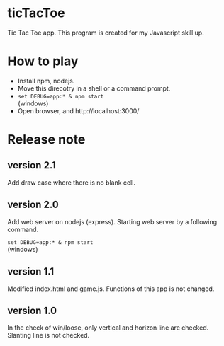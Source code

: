 # ticTacToe
Tic Tac Toe app. This program is created for my Javascript skill up.

# How to play

* Install npm, nodejs.
* Move this direcotry in a shell or a command prompt.
* `set DEBUG=app:* & npm start`  
(windows)
* Open browser, and http://localhost:3000/

# Release note

## version 2.1

Add draw case where there is no blank cell.

## version 2.0
Add web server on nodejs (express). Starting web server by a following command.

`set DEBUG=app:* & npm start`  
(windows)

## version 1.1
Modified index.html and game.js. Functions of this app is not changed.

## version 1.0
In the check of win/loose, only vertical and horizon line are checked. Slanting line is not checked.
